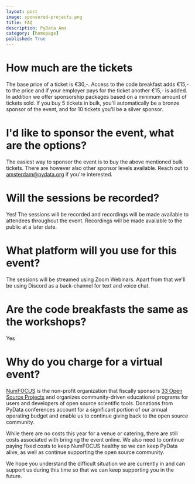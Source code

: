 ```yaml
---
layout: post
image: sponsored-projects.png
title: FAQ
description: PyData Ams
category: [homepage]
published: True
---
```


# How much are the tickets

The base price of a ticket is €30,-. Access to the code breakfast adds €15,- to the price and if your employer pays for the ticket
another €15,- is added. In addition we offer sponsorship packages based on a minimum amount of tickets sold. If you buy 5 tickets
in bulk, you'll automatically be a bronze sponsor of the event, and for 10 tickets you'll be a silver sponsor.

# I'd like to sponsor the event, what are the options?

The easiest way to sponsor the event is to buy the above mentioned bulk tickets. There are however also other sponsor levels
available. Reach out to amsterdam@pydata.org if you're interested.

# Will the sessions be recorded?

Yes! The sessions will be recorded and recordings will be made available to attendees throughout the event. Recordings will be made available
to the public at a later date.

# What platform will you use for this event?

The sessions will be streamed using Zoom Webinars. Apart from that we'll be using Discord as a back-channel for 
text and voice chat.

# Are the code breakfasts the same as the workshops?

Yes

# Why do you charge for a virtual event?

[NumFOCUS](https://www.numfocus.org) is the non-profit organization that fiscally sponsors [33 Open Source Projects](https://numfocus.org/sponsored-projects) 
and organizes community-driven educational programs for users and developers of open source scientific tools. 
Donations from PyData conferences account for a significant portion of our annual operating budget and enable us to 
continue giving back to the open source community. 

While there are no costs this year for a venue or catering, there are still costs associated with bringing the event online.
We also need to continue paying fixed costs to keep NumFOCUS healthy so we can keep PyData alive, as well as continue 
supporting the open source community.

We hope you understand the difficult situation we are currently in and can support us during this time so that we can
keep supporting you in the future.



